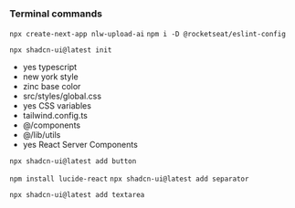 ### Terminal commands

`npx create-next-app nlw-upload-ai`
`npm i -D @rocketseat/eslint-config`

`npx shadcn-ui@latest init`
  - yes typescript
  - new york style
  - zinc base color
  - src/styles/global.css
  - yes CSS variables
  - tailwind.config.ts
  - @/components
  - @/lib/utils
  - yes React Server Components

`npx shadcn-ui@latest add button`

`npm install lucide-react`
`npx shadcn-ui@latest add separator`

`npx shadcn-ui@latest add textarea`
